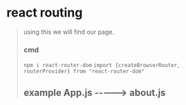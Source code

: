 # react routing
>using this we will find our page.
> ### cmd
> `npm i react-router-dom`
> `import {createBrowserRouter, routerProvider} from "react-router-dom"`
> ## example App.js -----> about.js